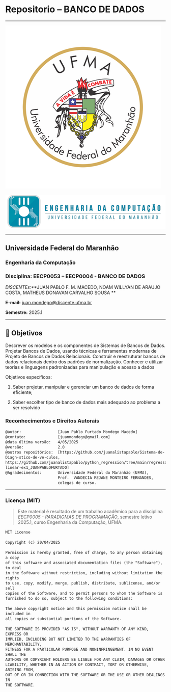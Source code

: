 # Repositorio –  **BANCO DE DADOS**

---

![UFMA](./ufma_logo.png)&nbsp;&nbsp;&nbsp;&nbsp;![Engenharia da Computação](./eng_comp_logo.png)

---

## Universidade Federal do Maranhão  
### Engenharia da Computação  
### Disciplina: EECP0053 – **EECP0004 - BANCO DE DADOS**  
*DISCENTEs*:**JUAN PABLO F. M. MACEDO, NOAM WILLYAN DE ARAUJO COSTA, MATHEUS DONAVAN CARVALHO SOUSA **

**E-mail:** <juan.mondego@discente.ufma.br>  

**Semestre:** 2025.1  

---

## 🎯 Objetivos

Descrever os modelos e os componentes de Sistemas de Bancos de Dados. Projetar Bancos de Dados, usando técnicas e ferramentas modernas de Projeto de Bancos de Dados Relacionais. Construir e reestruturar bancos de dados relacionais dentro dos padrões de normalização. Conhecer e utilizar teorias e linguagens padronizadas para manipulação e acesso a dados

Objetivos específicos:

1.  Saber projetar, manipular e gerenciar um banco de dados de forma eficiente;

2. Saber escolher tipo de banco de dados mais adequado ao problema a ser resolvido

 


### Reconhecimentos e Direitos Autorais

```
@autor:                [Juan Pablo Furtado Mondego Macedo]
@contato:              [juanmondego@gmail.com]
@data última versão:   4/05/2025
@versão:               2.0
@outros repositórios:  [https://github.com/juanalistapablo/Sistema-de-Diagn-stico-de-ve-culos, https://github.com/juanalistapablo/python_regression/tree/main/regressao-linear-ex1_JUANPABLOFURTADO]
@Agradecimentos:       Universidade Federal do Maranhão (UFMA),
                       Prof.  VANDECIA REJANE MONTEIRO FERNANDES,
                       colegas de curso.
```

---

### Licença (MIT)

> Este material é resultado de um trabalho acadêmico para a disciplina *EECP0005 - PARADIGMAS DE PROGRAMAÇÃO*, semestre letivo 2025.1, curso Engenharia da Computação, UFMA.

```
MIT License

Copyright (c) 20/04/2025

Permission is hereby granted, free of charge, to any person obtaining a copy
of this software and associated documentation files (the "Software"), to deal
in the Software without restriction, including without limitation the rights
to use, copy, modify, merge, publish, distribute, sublicense, and/or sell
copies of the Software, and to permit persons to whom the Software is
furnished to do so, subject to the following conditions:

The above copyright notice and this permission notice shall be included in
all copies or substantial portions of the Software.

THE SOFTWARE IS PROVIDED "AS IS", WITHOUT WARRANTY OF ANY KIND, EXPRESS OR
IMPLIED, INCLUDING BUT NOT LIMITED TO THE WARRANTIES OF MERCHANTABILITY,
FITNESS FOR A PARTICULAR PURPOSE AND NONINFRINGEMENT. IN NO EVENT SHALL THE
AUTHORS OR COPYRIGHT HOLDERS BE LIABLE FOR ANY CLAIM, DAMAGES OR OTHER
LIABILITY, WHETHER IN AN ACTION OF CONTRACT, TORT OR OTHERWISE, ARISING FROM,
OUT OF OR IN CONNECTION WITH THE SOFTWARE OR THE USE OR OTHER DEALINGS IN
THE SOFTWARE.
```
